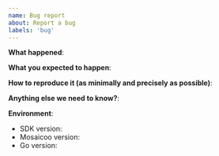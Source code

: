 ```yaml
---
name: Bug report
about: Report a bug
labels: 'bug'
---
```


<!--
Please use this template while reporting a bug and provide as much info as possible.
Questions should be posted to https://community.mosaicoo.com
-->

**What happened**:

**What you expected to happen**:

**How to reproduce it (as minimally and precisely as possible)**:

**Anything else we need to know?**:

**Environment**:
- SDK version:
- Mosaicoo version:
- Go version:
